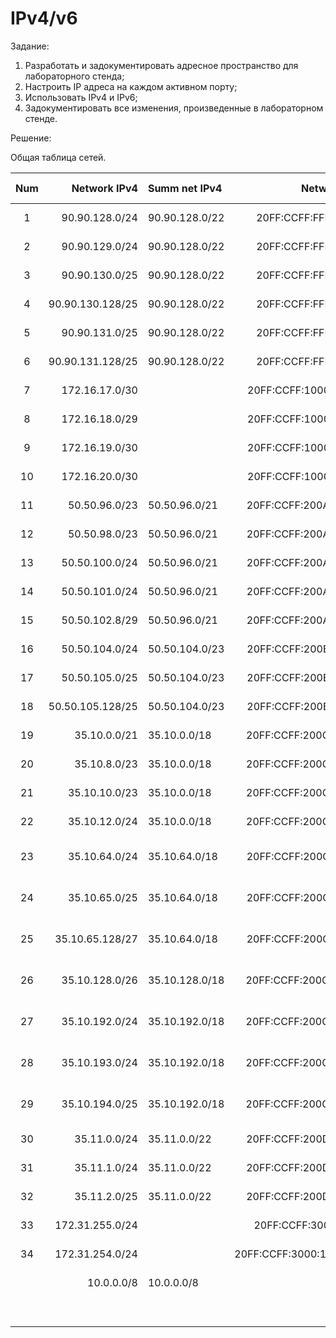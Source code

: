 # IPv4/v6

Задание:

1. Разработать и задокументировать адресное пространство для лабораторного стенда;
2. Настроить IP адреса на каждом активном порту;
3. Использовать IPv4 и IPv6;
4. Задокументировать все изменения, произведенные в лабораторном стенде.

Решение:

Общая таблица сетей.

| Num | Network IPv4     | Summ net IPv4  | Network IPv6             | Summ net IPv6       | Description          | Equipment and port |
|:---:|-----------------:|:---------------|-------------------------:|:--------------------|:--------------------:|--------------------|
| 1   | 90.90.128.0/24   | 90.90.128.0/22 | 20FF:CCFF:FFFF:1::/64    | 20FF:CCFF:FFFF::/48 | ISP network          | R17e0/1 R18e0/1    |
| 2   | 90.90.129.0/24   | 90.90.128.0/22 | 20FF:CCFF:FFFF:2::/64    | 20FF:CCFF:FFFF::/48 | ISP network          | R17e0/2 R19e0/2    |
| 3   | 90.90.130.0/25   | 90.90.128.0/22 | 20FF:CCFF:FFFF:3::/64    | 20FF:CCFF:FFFF::/48 | ISP network          | R18e0/2 R20e0/2    |
| 4   | 90.90.130.128/25 | 90.90.128.0/22 | 20FF:CCFF:FFFF:4::/64    | 20FF:CCFF:FFFF::/48 | ISP network          | R19e0/1 R20e0/1    |
| 5   | 90.90.131.0/25   | 90.90.128.0/22 | 20FF:CCFF:FFFF:5::/64    | 20FF:CCFF:FFFF::/48 | ISP network          | R17e0/3 R20e0/3    |
| 6   | 90.90.131.128/25 | 90.90.128.0/22 | 20FF:CCFF:FFFF:6::/64    | 20FF:CCFF:FFFF::/48 | ISP network          | R18e0/3 R19e0/3    |
| 7   | 172.16.17.0/30   |                | 20FF:CCFF:1000:17::/64   |                     | Conn to Internet     | R5e0/0  R17e0/0    |
| 8   | 172.16.18.0/29   |                | 20FF:CCFF:1000:18::/64   |                     | Conn to Internet     | R9e0/0  R18e0/0    |
| 9   | 172.16.19.0/30   |                | 20FF:CCFF:1000:19::/64   |                     | Conn to Internet     | R1e0/0  R19e0/0    |
| 10  | 172.16.20.0/30   |                | 20FF:CCFF:1000:20::/64   |                     | Conn to Internet     | R13e0/0 R20e0/0    |
| 11  | 50.50.96.0/23    | 50.50.96.0/21  | 20FF:CCFF:200A:A1::/64   | 20FF:CCFF:200A::/48 | Трум-пум LAN         | R9e0/1  R12e0/1    |
| 12  | 50.50.98.0/23    | 50.50.96.0/21  | 20FF:CCFF:200A:A2::/64   | 20FF:CCFF:200A::/48 | Трум-пум LAN         | R11e0/0 R12e0/0    |
| 13  | 50.50.100.0/24   | 50.50.96.0/21  | 20FF:CCFF:200A:A3::/64   | 20FF:CCFF:200A::/48 | Трум-пум LAN         | R9e0/2  R10e0/2    |
| 14  | 50.50.101.0/24   | 50.50.96.0/21  | 20FF:CCFF:200A:A4::/64   | 20FF:CCFF:200A::/48 | Трум-пум LAN         | R10e0/1 R11e0/1    |
| 15  | 50.50.102.8/29   | 50.50.96.0/21  | 20FF:CCFF:200A:A5::/64   | 20FF:CCFF:200A::/48 | Трум-пум LAN         | R9e0/3  R11e0/3    |
| 16  | 50.50.104.0/24   | 50.50.104.0/23 | 20FF:CCFF:200B:A1::/64   | 20FF:CCFF:200B::/48 | Трам-пам LAN         | R5e0/2  R7e0/2     |
| 17  | 50.50.105.0/25   | 50.50.104.0/23 | 20FF:CCFF:200B:A2::/64   | 20FF:CCFF:200B::/48 | Трам-пам LAN         | R5e0/1  R6e0/1     |
| 18  | 50.50.105.128/25 | 50.50.104.0/23 | 20FF:CCFF:200B:A3::/64   | 20FF:CCFF:200B::/48 | Трам-пам LAN         | R6e0/0  R7e0/0     |
| 19  | 35.10.0.0/21     | 35.10.0.0/18   | 20FF:CCFF:200C:A1::/64   | 20FF:CCFF:200C::/48 | Трым-пым LAN Area0   | R1e0/2  R3e0/2     |
| 20  | 35.10.8.0/23     | 35.10.0.0/18   | 20FF:CCFF:200C:A2::/64   | 20FF:CCFF:200C::/48 | Трым-пым LAN Area0   | R1e0/1  R2e0/1     |
| 21  | 35.10.10.0/23    | 35.10.0.0/18   | 20FF:CCFF:200C:A3::/64   | 20FF:CCFF:200C::/48 | Трым-пым LAN Area0   | R2e0/3  R4e0/3     |
| 22  | 35.10.12.0/24    | 35.10.0.0/18   | 20FF:CCFF:200C:A4::/64   | 20FF:CCFF:200C::/48 | Трым-пым LAN Area0   | R3e0/0  R4e0/0     |
| 23  | 35.10.64.0/24    | 35.10.64.0/18  | 20FF:CCFF:200C:B1::/64   | 20FF:CCFF:200C::/48 | Трым-пым LAN Area42  | R3e0/1  R8e0/1     |
| 24  | 35.10.65.0/25    | 35.10.64.0/18  | 20FF:CCFF:200C:B2::/64   | 20FF:CCFF:200C::/48 | Трым-пым LAN Area42  | R3e0/3  R14e0/3    |
| 25  | 35.10.65.128/27  | 35.10.64.0/18  | 20FF:CCFF:200C:B3::/64   | 20FF:CCFF:200C::/48 | Трым-пым LAN Area42  | R8e0/0  R14e0/0    |
| 26  | 35.10.128.0/26   | 35.10.128.0/18 | 20FF:CCFF:200C:C1::/64   | 20FF:CCFF:200C::/48 | Трым-пым LAN Area10  | R2e0/0  R24e0/0    |
| 27  | 35.10.192.0/24   | 35.10.192.0/18 | 20FF:CCFF:200C:D1::/64   | 20FF:CCFF:200C::/48 | Трым-пым_2 LAN Area0 | R22e0/1 R24e0/1    |
| 28  | 35.10.193.0/24   | 35.10.192.0/18 | 20FF:CCFF:200C:D2::/64   | 20FF:CCFF:200C::/48 | Трым-пым_2 LAN Area0 | R23e0/2 R24e0/2    |
| 29  | 35.10.194.0/25   | 35.10.192.0/18 | 20FF:CCFF:200C:D3::/64   | 20FF:CCFF:200C::/48 | Трым-пым_2 LAN Area0 | R22e0/0 R23e0/0    |
| 30  | 35.11.0.0/24     | 35.11.0.0/22   | 20FF:CCFF:200D:A1::/64   | 20FF:CCFF:200D::/48 | Трям-пам LAN Area0   | R13e0/2 R15e0/2    |
| 31  | 35.11.1.0/24     | 35.11.0.0/22   | 20FF:CCFF:200D:A2::/64   | 20FF:CCFF:200D::/48 | Трям-пам LAN Area0   | R13e0/1 R16e0/1    |
| 32  | 35.11.2.0/25     | 35.11.0.0/22   | 20FF:CCFF:200D:A3::/64   | 20FF:CCFF:200D::/48 | Трям-пам LAN Area0   | R15e0/0 R16e0/0    |
| 33  | 172.31.255.0/24  |                | 20FF:CCFF:3000:1::/64    |                     | DMVPN network        |                    |
| 34  | 172.31.254.0/24  |                | 20FF:CCFF:3000:1001::/64 |                     | GRE tunnel network   |                    |
|     | 10.0.0.0/8       | 10.0.0.0/8     | FC00::/8                 | FC00::/8            | Internal service net |                    |   
|     |                  |                |                          | 20FF:CCFF::/32      | All summ IPv6 net    |                    |


